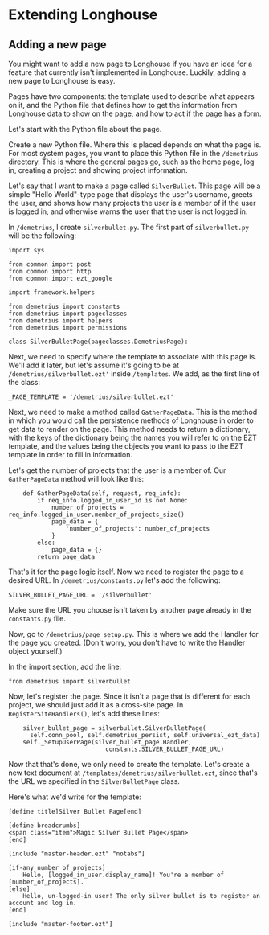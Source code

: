 # Extending Longhouse #

## Adding a new page ##

You might want to add a new page to Longhouse if you have an idea for a feature that currently isn't implemented in Longhouse. Luckily, adding a new page to Longhouse is easy.

Pages have two components: the template used to describe what appears on it, and the Python file that defines how to get the information from Longhouse data to show on the page, and how to act if the page has a form.

Let's start with the Python file about the page.

Create a new Python file. Where this is placed depends on what the page is. For most system pages, you want to place this Python file in the `/demetrius` directory. This is where the general pages go, such as the home page, log in, creating a project and showing project information.

Let's say that I want to make a page called `SilverBullet`. This page will be a simple "Hello World"-type page that displays the user's username, greets the user, and shows how many projects the user is a member of if the user is logged in, and otherwise warns the user that the user is not logged in.

In `/demetrius`, I create `silverbullet.py`. The first part of `silverbullet.py` will be the following:

```
import sys

from common import post
from common import http
from common import ezt_google

import framework.helpers

from demetrius import constants
from demetrius import pageclasses
from demetrius import helpers
from demetrius import permissions

class SilverBulletPage(pageclasses.DemetriusPage):
```

Next, we need to specify where the template to associate with this page is. We'll add it later, but let's assume it's going to be at `/demetrius/silverbullet.ezt'` inside `/templates`. We add, as the first line of the class:

`_PAGE_TEMPLATE = '/demetrius/silverbullet.ezt'`

Next, we need to make a method called `GatherPageData`. This is the method in which you would call the persistence methods of Longhouse in order to get data to render on the page. This method needs to return a dictionary, with the keys of the dictionary being the names you will refer to on the EZT template, and the values being the objects you want to pass to the EZT template in order to fill in information.

Let's get the number of projects that the user is a member of. Our `GatherPageData` method will look like this:

```
	def GatherPageData(self, request, req_info):
		if req_info.logged_in_user_id is not None:
			number_of_projects = req_info.logged_in_user.member_of_projects_size()
			page_data = {
				'number_of_projects': number_of_projects
			}
        else:
			page_data = {}
        return page_data
```

That's it for the page logic itself. Now we need to register the page to a desired URL. In `/demetrius/constants.py` let's add the following:

`SILVER_BULLET_PAGE_URL = '/silverbullet'`

Make sure the URL you choose isn't taken by another page already in the `constants.py` file.

Now, go to `/demetrius/page_setup.py`. This is where we add the Handler for the page you created. (Don't worry, you don't have to write the Handler object yourself.)

In the import section, add the line:

`from demetrius import silverbullet`

Now, let's register the page. Since it isn't a page that is different for each project, we should just add it as a cross-site page. In `RegisterSiteHandlers()`, let's add these lines:

```
    silver_bullet_page = silverbullet.SilverBulletPage(
      self.conn_pool, self.demetrius_persist, self.universal_ezt_data)
    self._SetupUserPage(silver_bullet_page.Handler,
                           constants.SILVER_BULLET_PAGE_URL)
```

Now that that's done, we only need to create the template. Let's create a new text document at `/templates/demetrius/silverbullet.ezt`, since that's the URL we specified in the `SilverBulletPage` class.

Here's what we'd write for the template:

```
[define title]Silver Bullet Page[end]

[define breadcrumbs]
<span class="item">Magic Silver Bullet Page</span>
[end]

[include "master-header.ezt" "notabs"]

[if-any number_of_projects]
	Hello, [logged_in_user.display_name]! You're a member of [number_of_projects].
[else]
	Hello, un-logged-in user! The only silver bullet is to register an account and log in.
[end]

[include "master-footer.ezt"]

```